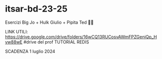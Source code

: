 # itsar-bd-23-25
Esercizi Big Jo + Hulk Giulio + Pipita Ted 💪🏽

LINK UTILI:
https://drive.google.com/drive/folders/16wCQ13RUCosvAWmFPZGenjQp_Hvw88wE #drive del prof TUTORIAL REDIS

SCADENZA
1 luglio 2024




